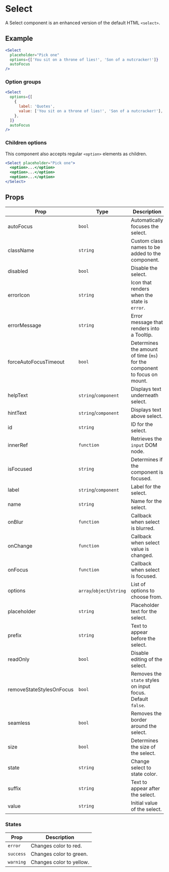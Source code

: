 # Select

A Select component is an enhanced version of the default HTML `<select>`.

## Example

```jsx
<Select
  placeholder="Pick one"
  options={['You sit on a throne of lies!', 'Son of a nutcracker!']}
  autoFocus
/>
```

### Option groups

```jsx
<Select
  options={[
    {
      label: 'Quotes',
      value: ['You sit on a throne of lies!', 'Son of a nutcracker!'],
    },
  ]}
  autoFocus
/>
```

### Children options

This component also accepts regular `<option>` elements as children.

```jsx
<Select placeholder="Pick one">
  <option>...</option>
  <option>...</option>
  <option>...</option>
</Select>
```

## Props

| Prop                     | Type                      | Description                                                               |
| ------------------------ | ------------------------- | ------------------------------------------------------------------------- |
| autoFocus                | `bool`                    | Automatically focuses the select.                                         |
| className                | `string`                  | Custom class names to be added to the component.                          |
| disabled                 | `bool`                    | Disable the select.                                                       |
| errorIcon                | `string`                  | Icon that renders when the state is `error`.                              |
| errorMessage             | `string`                  | Error message that renders into a Tooltip.                                |
| forceAutoFocusTimeout    | `bool`                    | Determines the amount of time (`ms`) for the component to focus on mount. |
| helpText                 | `string`/`component`      | Displays text underneath select.                                          |
| hintText                 | `string`/`component`      | Displays text above select.                                               |
| id                       | `string`                  | ID for the select.                                                        |
| innerRef                 | `function`                | Retrieves the `input` DOM node.                                           |
| isFocused                | `string`                  | Determines if the component is focused.                                   |
| label                    | `string`/`component`      | Label for the select.                                                     |
| name                     | `string`                  | Name for the select.                                                      |
| onBlur                   | `function`                | Callback when select is blurred.                                          |
| onChange                 | `function`                | Callback when select value is changed.                                    |
| onFocus                  | `function`                | Callback when select is focused.                                          |
| options                  | `array`/`object`/`string` | List of options to choose from.                                           |
| placeholder              | `string`                  | Placeholder text for the select.                                          |
| prefix                   | `string`                  | Text to appear before the select.                                         |
| readOnly                 | `bool`                    | Disable editing of the select.                                            |
| removeStateStylesOnFocus | `bool`                    | Removes the `state` styles on input focus. Default `false`.               |
| seamless                 | `bool`                    | Removes the border around the select.                                     |
| size                     | `bool`                    | Determines the size of the select.                                        |
| state                    | `string`                  | Change select to state color.                                             |
| suffix                   | `string`                  | Text to appear after the select.                                          |
| value                    | `string`                  | Initial value of the select.                                              |

### States

| Prop      | Description              |
| --------- | ------------------------ |
| `error`   | Changes color to red.    |
| `success` | Changes color to green.  |
| `warning` | Changes color to yellow. |
